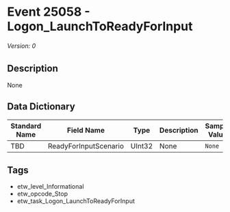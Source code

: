 # Event 25058 - Logon_LaunchToReadyForInput
###### Version: 0

## Description
None

## Data Dictionary
|Standard Name|Field Name|Type|Description|Sample Value|
|---|---|---|---|---|
|TBD|ReadyForInputScenario|UInt32|None|`None`|

## Tags
* etw_level_Informational
* etw_opcode_Stop
* etw_task_Logon_LaunchToReadyForInput
